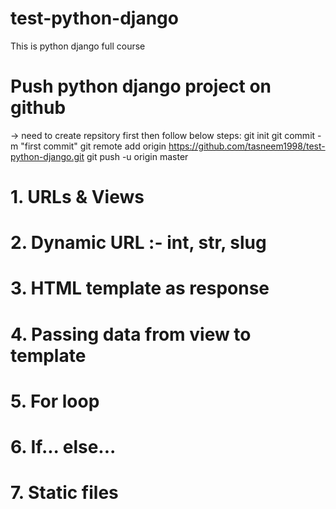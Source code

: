 # test-python-django
This is python django full course

# Push python django project on github
-> need to create repsitory first then follow below steps:
git init
git commit -m "first commit"
git remote add origin https://github.com/tasneem1998/test-python-django.git
git push -u origin master

# 1. URLs & Views
# 2. Dynamic URL :- int, str, slug 
# 3. HTML template as response
# 4. Passing data from view to template
# 5. For loop
# 6. If... else...
# 7. Static files